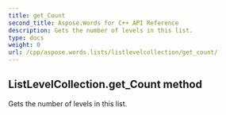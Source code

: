 ```yaml
---
title: get_Count
second_title: Aspose.Words for C++ API Reference
description: Gets the number of levels in this list. 
type: docs
weight: 0
url: /cpp/aspose.words.lists/listlevelcollection/get_count/
---
```

## ListLevelCollection.get_Count method


Gets the number of levels in this list. 

